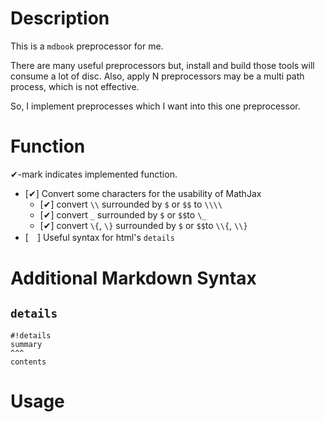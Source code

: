 # Description
This is a `mdbook` preprocessor for me.

There are many useful preprocessors but, install and build those tools will consume a lot of disc.
Also, apply N preprocessors may be a multi path process, which is not effective.

So, I implement preprocesses which I want into this one preprocessor.

# Function
✔-mark indicates implemented function.

- [✔] Convert some characters for the usability of MathJax
    - [✔] convert `\\` surrounded by `$` or `$$` to `\\\\`
    - [✔] convert `_`  surrounded by `$` or `$$`to `\_`
    - [✔] convert `\{`, `\}`  surrounded by `$` or `$$`to `\\{`, `\\}`
- [　] Useful syntax for html's `details`

# Additional Markdown Syntax
## `details`
```
#!details
summary
^^^
contents
```

##

# Usage
